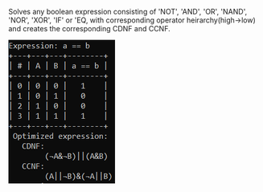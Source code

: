 Solves any boolean expression consisting of 'NOT', 'AND', 'OR', 'NAND', 'NOR', 'XOR', 'IF' or 'EQ, with corresponding operator 
heirarchy(high->low) and creates the corresponding CDNF and CCNF.

![example](https://github.com/MaxWolf-01/TruthTabler/blob/master/example.png)
